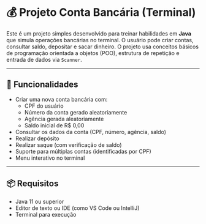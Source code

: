# 💰 Projeto Conta Bancária (Terminal)

Este é um projeto simples desenvolvido para treinar habilidades em **Java** que simula operações bancárias no terminal. O usuário pode criar contas, consultar saldo, depositar e sacar dinheiro. O projeto usa conceitos básicos de programação orientada a objetos (POO), estrutura de repetição e entrada de dados via `Scanner`.

---

## 🚀 Funcionalidades

- Criar uma nova conta bancária com:
  - CPF do usuário
  - Número da conta gerado aleatoriamente
  - Agência gerada aleatoriamente
  - Saldo inicial de R$ 0,00
- Consultar os dados da conta (CPF, número, agência, saldo)
- Realizar depósito
- Realizar saque (com verificação de saldo)
- Suporte para múltiplas contas (identificadas por CPF)
- Menu interativo no terminal

---

## 📦 Requisitos

- Java 11 ou superior
- Editor de texto ou IDE (como VS Code ou IntelliJ)
- Terminal para execução
